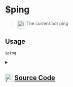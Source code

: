 # $ping
> <img align="top" src="https://upload.wikimedia.org/wikipedia/commons/thumb/e/e4/Infobox_info_icon.svg/160px-Infobox_info_icon.svg.png?20150409153300" alt="image" width="25" height="auto"> The current bot ping
## Usage
```
$ping
```
<details>
<summary>
    
## <img align="top" src="https://cdn4.iconfinder.com/data/icons/iconsimple-logotypes/512/github-512.png" alt="image" width="25" height="auto">  [Source Code](https://github.com/tryforge/ForgeScript-V2/blob/main/src/native/ping.ts)
    
</summary>
    
```ts
import { NativeFunction, Return } from "../structures"

export default new NativeFunction({
    name: "$ping",
    version: "1.0.0",
    description: "The current bot ping",
    unwrap: false,
    execute(ctx) {
        return this.success(ctx.client.ws.ping)
    },
})

```
    
</details>